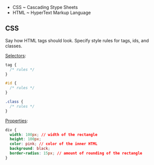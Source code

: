 - CSS ~ Cascading Stype Sheets
- HTML ~ HyperText Markup Language



## CSS

Say how HTML tags should look. Specify style rules for tags, ids, and classes.



[Selectors](https://www.w3schools.com/cssref/css_selectors.php):

```css
tag {
  /* rules */
}

#id {
  /* rules */
}

.class {
  /* rules */
}
```





[Properties](https://www.w3schools.com/cssref/index.php):

```css
div {
  width: 100px; // width of the rectangle
  height: 100px;
  color: pink; // color of the inner HTML
  background: black;
  border-radius: 15px; // amount of rounding of the rectangle
}
```

